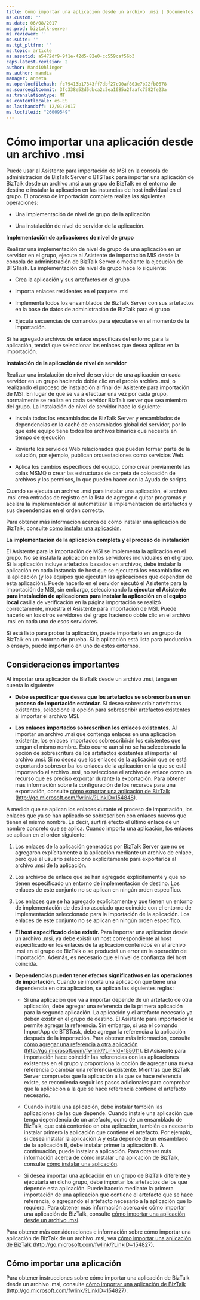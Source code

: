 ```yaml
---
title: Cómo importar una aplicación desde un archivo .msi | Documentos de Microsoft
ms.custom: ''
ms.date: 06/08/2017
ms.prod: biztalk-server
ms.reviewer: ''
ms.suite: ''
ms.tgt_pltfrm: ''
ms.topic: article
ms.assetid: a5472df9-9f1e-42d5-82e0-cc559caf56b3
caps.latest.revision: 2
author: MandiOhlinger
ms.author: mandia
manager: anneta
ms.openlocfilehash: fc79413b17343ff7dbf27c90af803e7b22fb0678
ms.sourcegitcommit: 3fc338e52d5dbca2c3ea1685a2faafc7582fe23a
ms.translationtype: MT
ms.contentlocale: es-ES
ms.lasthandoff: 12/01/2017
ms.locfileid: "26009549"
---
```

# <a name="how-to-import-an-application-from-an-msi-file"></a>Cómo importar una aplicación desde un archivo .msi
Puede usar al Asistente para importación de MSI en la consola de administración de BizTalk Server o BTSTask para importar una aplicación de BizTalk desde un archivo .msi a un grupo de BizTalk en el entorno de destino e instalar la aplicación en las instancias de host individual en el grupo. El proceso de importación completa realiza las siguientes operaciones:  
  
-   Una implementación de nivel de grupo de la aplicación  
  
-   Una instalación de nivel de servidor de la aplicación.  
  
 **Implementación de aplicaciones de nivel de grupo**  
  
 Realizar una implementación de nivel de grupo de una aplicación en un servidor en el grupo, ejecute al Asistente de importación MIS desde la consola de administración de BizTalk Server o mediante la ejecución de BTSTask. La implementación de nivel de grupo hace lo siguiente:  
  
-   Crea la aplicación y sus artefactos en el grupo  
  
-   Importa enlaces residentes en el paquete .msi  
  
-   Implementa todos los ensamblados de BizTalk Server con sus artefactos en la base de datos de administración de BizTalk para el grupo  
  
-   Ejecuta secuencias de comandos para ejecutarse en el momento de la importación.  
  
 Si ha agregado archivos de enlace específicas del entorno para la aplicación, tendrá que seleccionar los enlaces que desea aplicar en la importación.  
  
 **Instalación de la aplicación de nivel de servidor**  
  
 Realizar una instalación de nivel de servidor de una aplicación en cada servidor en un grupo haciendo doble clic en el propio archivo .msi, o realizando el proceso de instalación al final del Asistente para importación de MSI. En lugar de que se va a efectuar una vez por cada grupo, normalmente se realiza en cada servidor BizTalk server que sea miembro del grupo. La instalación de nivel de servidor hace lo siguiente:  
  
-   Instala todos los ensamblados de BizTalk Server y ensamblados de dependencias en la caché de ensamblados global del servidor, por lo que este equipo tiene todos los archivos binarios que necesita en tiempo de ejecución  
  
-   Revierte los servicios Web relacionados que pueden formar parte de la solución, por ejemplo, publican orquestaciones como servicios Web.  
  
-   Aplica los cambios específicos del equipo, como crear previamente las colas MSMQ o crear las estructuras de carpeta de colocación de archivos y los permisos, lo que pueden hacer con la Ayuda de scripts.  
  
 Cuando se ejecuta un archivo .msi para instalar una aplicación, el archivo .msi crea entradas de registro en la lista de agregar o quitar programas y acelera la implementación al automatizar la implementación de artefactos y sus dependencias en el orden correcto.  
  
 Para obtener más información acerca de cómo instalar una aplicación de BizTalk, consulte [cómo instalar una aplicación](../technical-guides/how-to-install-an-application.md).  
  
 **La implementación de la aplicación completa y el proceso de instalación**  
  
 El Asistente para la importación de MSI se implementa la aplicación en el grupo. No se instala la aplicación en los servidores individuales en el grupo. Si la aplicación incluye artefactos basados en archivos, debe instalar la aplicación en cada instancia de host que se ejecutará los ensamblados en la aplicación (y los equipos que ejecutan las aplicaciones que dependen de esta aplicación). Puede hacerlo en el servidor ejecutó el Asistente para la importación de MSI, sin embargo, seleccionando la **ejecutar el Asistente para instalación de aplicaciones para instalar la aplicación en el equipo local** casilla de verificación en la página importación se realizó correctamente, muestra el Asistente para importación de MSI. Puede hacerlo en los otros servidores del grupo haciendo doble clic en el archivo .msi en cada uno de esos servidores.  
  
 Si está listo para probar la aplicación, puede importarlo en un grupo de BizTalk en un entorno de prueba. Si la aplicación está lista para producción o ensayo, puede importarlo en uno de estos entornos.  
  
## <a name="important-considerations"></a>Consideraciones importantes  
 Al importar una aplicación de BizTalk desde un archivo .msi, tenga en cuenta lo siguiente:  
  
-   **Debe especificar que desea que los artefactos se sobrescriban en un proceso de importación estándar.** Si desea sobrescribir artefactos existentes, seleccione la opción para sobrescribir artefactos existentes al importar el archivo MSI.  
  
-   **Los enlaces importados sobrescriben los enlaces existentes.** Al importar un archivo .msi que contenga enlaces en una aplicación existente, los enlaces importados sobrescribirán los existentes que tengan el mismo nombre. Esto ocurre aun si no se ha seleccionado la opción de sobrescritura de los artefactos existentes al importar el archivo .msi. Si no desea que los enlaces de la aplicación que se está exportando sobrescriba los enlaces de la aplicación en la que se está importando el archivo .msi, no seleccione el archivo de enlace como un recurso que es preciso exportar durante la exportación. Para obtener más información sobre la configuración de los recursos para una exportación, consulte [cómo exportar una aplicación de BizTalk](http://go.microsoft.com/fwlink/?LinkID=154848) (http://go.microsoft.com/fwlink/?LinkID=154848).  
  
 A medida que se aplican los enlaces durante el proceso de importación, los enlaces que ya se han aplicado se sobrescriben con enlaces nuevos que tienen el mismo nombre. Es decir, surtirá efecto el último enlace de un nombre concreto que se aplica. Cuando importa una aplicación, los enlaces se aplican en el orden siguiente:  
  
1.  Los enlaces de la aplicación generados por BizTalk Server que no se agregaron explícitamente a la aplicación mediante un archivo de enlace, pero que el usuario seleccionó explícitamente para exportarlos al archivo .msi de la aplicación.  
  
2.  Los archivos de enlace que se han agregado explícitamente y que no tienen especificado un entorno de implementación de destino. Los enlaces de este conjunto no se aplican en ningún orden específico.  
  
3.  Los enlaces que se ha agregado explícitamente y que tienen un entorno de implementación de destino asociado que coincide con el entorno de implementación seleccionado para la importación de la aplicación. Los enlaces de este conjunto no se aplican en ningún orden específico.  
  
-   **El host especificado debe existir.** Para importar una aplicación desde un archivo .msi, ya debe existir un host correspondiente al host especificado en los enlaces de la aplicación contenidos en el archivo .msi en el grupo de BizTalk o se producirá un error en la operación de importación. Además, es necesario que el nivel de confianza del host coincida.  
  
-   **Dependencias pueden tener efectos significativos en las operaciones de importación.** Cuando se importa una aplicación que tiene una dependencia en otra aplicación, se aplican las siguientes reglas:  
  
    -   Si una aplicación que va a importar depende de un artefacto de otra aplicación, debe agregar una referencia de la primera aplicación para la segunda aplicación. La aplicación y el artefacto necesario ya deben existir en el grupo de destino. El Asistente para importación le permite agregar la referencia. Sin embargo, si usa el comando ImportApp de BTSTask, debe agregar la referencia a la aplicación después de la importación. Para obtener más información, consulte [cómo agregar una referencia a otra aplicación](http://go.microsoft.com/fwlink/?LinkId=155011) (http://go.microsoft.com/fwlink/?LinkId=155011). El Asistente para importación hace coincidir las referencias con las aplicaciones existentes en el grupo y proporciona la opción de agregar una nueva referencia o cambiar una referencia existente. Mientras que BizTalk Server comprueba que la aplicación a la que se hace referencia existe, se recomienda seguir los pasos adicionales para comprobar que la aplicación a la que se hace referencia contiene el artefacto necesario.  
  
    -   Cuando instala una aplicación, debe instalar también las aplicaciones de las que depende. Cuando instale una aplicación que tenga dependencia de un artefacto, como de un ensamblado de BizTalk, que está contenido en otra aplicación, también es necesario instalar primero la aplicación que contiene el artefacto. Por ejemplo, si desea instalar la aplicación A y ésta depende de un ensamblado de la aplicación B, debe instalar primer la aplicación B. A continuación, puede instalar a aplicación. Para obtener más información acerca de cómo instalar una aplicación de BizTalk, consulte [cómo instalar una aplicación](../technical-guides/how-to-install-an-application.md).  
  
    -   Si desea importar una aplicación en un grupo de BizTalk diferente y ejecutarla en dicho grupo, debe importar los artefactos de los que depende esta aplicación. Puede hacerlo mediante la primera importación de una aplicación que contiene el artefacto que se hace referencia, o agregando el artefacto necesario a la aplicación que lo requiera. Para obtener más información acerca de cómo importar una aplicación de BizTalk, consulte [cómo importar una aplicación desde un archivo .msi](../technical-guides/how-to-import-an-application-from-an-msi-file.md).  
  
 Para obtener más consideraciones e información sobre cómo importar una aplicación de BizTalk de un archivo .msi, vea [cómo importar una aplicación de BizTalk](http://go.microsoft.com/fwlink/?LinkID=154827) (http://go.microsoft.com/fwlink/?LinkID=154827).  
  
## <a name="how-to-import-an-application"></a>Cómo importar una aplicación  
 Para obtener instrucciones sobre cómo importar una aplicación de BizTalk desde un archivo .msi, consulte [cómo importar una aplicación de BizTalk](http://go.microsoft.com/fwlink/?LinkID=154827) (http://go.microsoft.com/fwlink/?LinkID=154827).